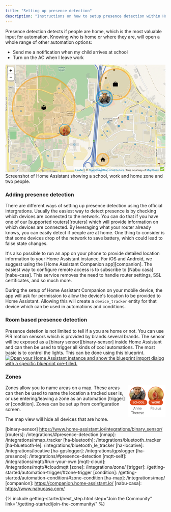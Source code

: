 ```yaml
---
title: "Setting up presence detection"
description: "Instructions on how to setup presence detection within Home Assistant."
---
```


Presence detection detects if people are home, which is the most valuable input for automation. Knowing who is home or where they are, will open a whole range of other automation options:

- Send me a notification when my child arrives at school
- Turn on the AC when I leave work

<p class='img'>
<img src='/images/screenshots/map.png' />
Screenshot of Home Assistant showing a school, work and home zone and two people.
</p>

### Adding presence detection

There are different ways of setting up presence detection using the official intergrations. Usually the easiest way to detect presence is by checking which devices are connected to the network. You can do that if you have one of our [supported routers][routers] which will provide information on which devices are connected. By leveraging what your router already knows, you can easily detect if people are at home. One thing to consider is that some devices drop of the network to save battery, which could lead to false state changes.

It's also possible to run an app on your phone to provide detailed location information to your Home Assistant instance. For iOS and Android, we suggest using the [Home Assistant Companion app][companion]. The easiest way to configure remote access is to subscribe to [Nabu casa][nabu-casa]. This service removes the need to handle router settings, SSL certificates, and so much more.

During the setup of Home Assistant Companion on your mobile device, the app will ask for permission to allow the device's location to be provided to Home Assistant. Allowing this will create a `device_tracker` entity for that device which can be used in automations and conditions.

### Room based presence detection

Presence detetion is not limited to tell if a you are home or not. You can use PIR motion sensors which is provided by brands several brands. The sensor will be exposed as a [binary sensor][binary-sensor] inside Home Assistant and can then be used to trigger all kinds of cool automations. The most basic is to control the lights. This can be done using this blueprint.
[![Open your Home Assistant instance and show the blueprint import dialog with a specific blueprint pre-filled.](https://my.home-assistant.io/badges/blueprint_import.svg)](https://my.home-assistant.io/redirect/blueprint_import/?blueprint_url=https%3A%2F%2Fmy.home-assistant.io%2Fredirect%2Fblueprint_import%2F%3Fblueprint_url%3Dhttps%253A%252F%252Fcommunity.home-assistant.io%252Ft%252Fturn-light-on-and-off-based-on-detected-motion%252F255994)

### Zones

<img src='/images/screenshots/badges-zone.png' style='float: right; margin-left: 8px; height: 100px;'>

Zones allow you to name areas on a map. These areas can then be used to name the location a tracked user is, or use entering/leaving a zone as an automation [trigger] or [condition]. Zones can be set up from configuration screen.

<div class='note'>
The map view will hide all devices that are home.
</div>

[binary-sensor] https://www.home-assistant.io/integrations/binary_sensor/
[routers]: /integrations/#presence-detection
[nmap]: /integrations/nmap_tracker
[ha-bluetooth]: /integrations/bluetooth_tracker
[ha-bluetooth-le]: /integrations/bluetooth_le_tracker
[ha-locative]: /integrations/locative
[ha-gpslogger]: /integrations/gpslogger
[ha-presence]: /integrations/#presence-detection
[mqtt-self]: /integrations/mqtt/#run-your-own
[mqtt-cloud]: /integrations/mqtt/#cloudmqtt
[zone]: /integrations/zone/
[trigger]: /getting-started/automation-trigger/#zone-trigger
[condition]: /getting-started/automation-condition/#zone-condition
[ha-map]: /integrations/map/
[companion]: https://companion.home-assistant.io/
[nabu-casa]: https://www.nabucasa.com/

{% include getting-started/next_step.html step="Join the Community" link="/getting-started/join-the-community/" %}
